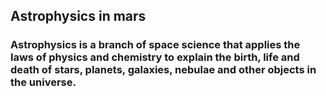 ## Astrophysics in mars

### Astrophysics is a branch of space science that applies the laws of physics and chemistry to explain the birth, life and death of stars, planets, galaxies, nebulae and other objects in the universe. 

### 

